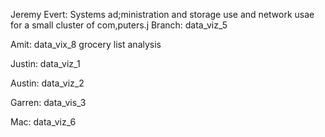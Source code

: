 Jeremy Evert: Systems ad;ministration and storage use and network usae for a small cluster of com,puters.j Branch: data_viz_5

Amit: data_vix_8 grocery list analysis

Justin: data_viz_1

Austin: data_viz_2

Garren: data_vis_3

Mac: data_viz_6

